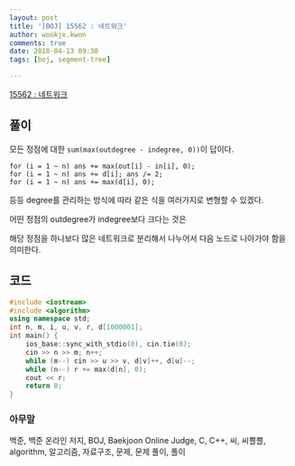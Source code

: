 ```yaml
---
layout: post
title: '[BOJ] 15562 : 네트워크'
author: wookje.kwon
comments: true
date: 2018-04-13 09:30
tags: [boj, segment-tree]

---
```


[15562 : 네트워크](https://www.acmicpc.net/problem/15562)

## 풀이

모든 정점에 대한 `sum(max(outdegree - indegree, 0))`이 답이다.

`for (i = 1 ~ n) ans += max(out[i] - in[i], 0);`  
`for (i = 1 ~ n) ans += d[i]; ans /= 2;`  
`for (i = 1 ~ n) ans += max(d[i], 0);`

등등 degree를 관리하는 방식에 따라 같은 식을 여러가지로 변형할 수 있겠다.

어떤 정점의 outdegree가 indegree보다 크다는 것은

해당 정점을 하나보다 많은 네트워크로 분리해서 나누어서 다음 노드로 나아가야 함을 의미한다.

## 코드

```cpp
#include <iostream>
#include <algorithm>
using namespace std;
int n, m, i, u, v, r, d[1000001];
int main() {
    ios_base::sync_with_stdio(0), cin.tie(0);
    cin >> n >> m; n++;
    while (m--) cin >> u >> v, d[v]++, d[u]--;
    while (n--) r += max(d[n], 0);
    cout << r;
    return 0;
}
```

### 아무말  
백준, 백준 온라인 저지, BOJ, Baekjoon Online Judge, C, C++, 씨, 씨쁠쁠, algorithm, 알고리즘, 자료구조, 문제, 문제 풀이, 풀이
